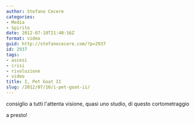 ```yaml
---
author: Stefano Cecere
categories:
- Media
- Spirito
date: 2012-07-10T21:40:16Z
format: video
guid: http://stefanocecere.com/?p=2937
id: 2937
tags:
- ascesi
- crisi
- rivoluzione
- video
title: I, Pet Goat II
slug: /2012/07/10/i-pet-goat-ii/
---
```


consiglio a tutti l'attenta visione, quasi uno studio, di questo cortometraggio

a presto!